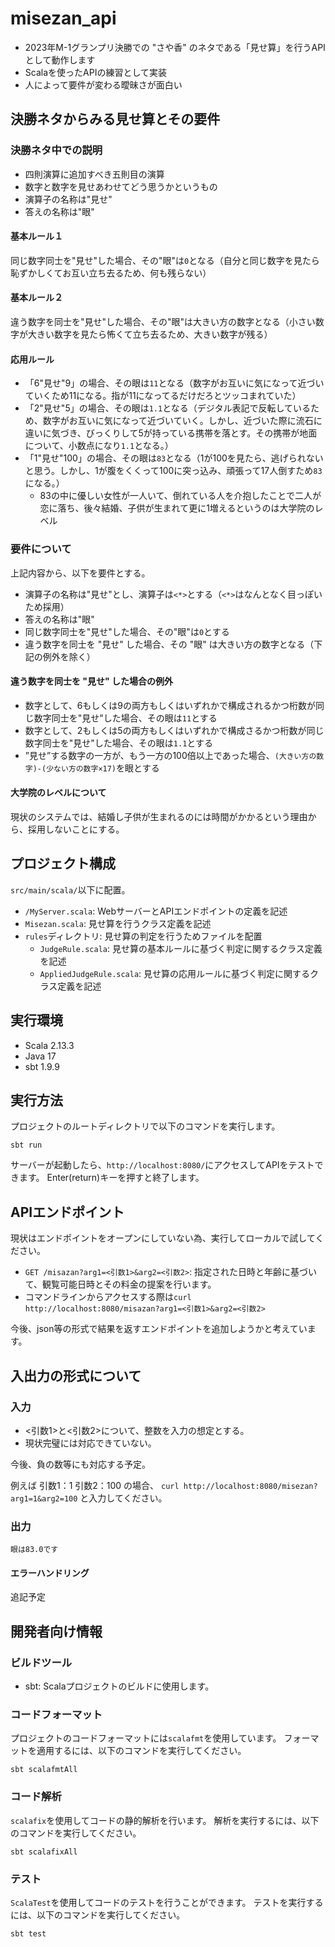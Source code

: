 # misezan_api
- 2023年M-1グランプリ決勝での "さや香" のネタである「見せ算」を行うAPIとして動作します
- Scalaを使ったAPIの練習として実装
- 人によって要件が変わる曖昧さが面白い

## 決勝ネタからみる見せ算とその要件

### 決勝ネタ中での説明
- 四則演算に追加すべき五則目の演算
- 数字と数字を見せあわせてどう思うかというもの
- 演算子の名称は"見せ" 
- 答えの名称は"眼"

#### 基本ルール１
同じ数字同士を"見せ"した場合、その"眼"は`0`となる（自分と同じ数字を見たら恥ずかしくてお互い立ち去るため、何も残らない）
#### 基本ルール２
違う数字を同士を"見せ"した場合、その"眼"は大きい方の数字となる（小さい数字が大きい数字を見たら怖くて立ち去るため、大きい数字が残る）
#### 応用ルール
- 「6"見せ"9」の場合、その眼は`11`となる（数字がお互いに気になって近づいていくため11になる。指が11になってるだけだろとツッコまれていた）
- 「2"見せ"5」の場合、その眼は`1.1`となる（デジタル表記で反転しているため、数字がお互いに気になって近づいていく。しかし、近づいた際に流石に違いに気づき、びっくりして5が持っている携帯を落とす。その携帯が地面について、小数点になり`1.1`となる。）
- 「1"見せ"100」の場合、その眼は`83`となる（1が100を見たら、逃げられないと思う。しかし、1が腹をくくって100に突っ込み、頑張って17人倒すため`83`になる。）
  - 83の中に優しい女性が一人いて、倒れている人を介抱したことで二人が恋に落ち、後々結婚、子供が生まれて更に1増えるというのは大学院のレベル

### 要件について
上記内容から、以下を要件とする。
- 演算子の名称は"見せ"とし、演算子は`<*>`とする（`<*>`はなんとなく目っぽいため採用）
- 答えの名称は"眼"
- 同じ数字同士を"見せ"した場合、その"眼"は`0`とする
- 違う数字を同士を "見せ" した場合、その "眼" は大きい方の数字となる（下記の例外を除く）
#### 違う数字を同士を "見せ" した場合の例外
  - 数字として、6もしくは9の両方もしくはいずれかで構成されるかつ桁数が同じ数字同士を"見せ"した場合、その眼は`11`とする
  - 数字として、2もしくは5の両方もしくはいずれかで構成さるかつ桁数が同じ数字同士を"見せ"した場合、その眼は`1.1`とする
  - ”見せ”する数字の一方が、もう一方の100倍以上であった場合、`(大きい方の数字)-(少ない方の数字×17)`を眼とする
#### 大学院のレベルについて
現状のシステムでは、結婚し子供が生まれるのには時間がかかるという理由から、採用しないことにする。

## プロジェクト構成
`src/main/scala/`以下に配置。
- `/MyServer.scala`: WebサーバーとAPIエンドポイントの定義を記述
- `Misezan.scala`: 見せ算を行うクラス定義を記述
- `rules`ディレクトリ: 見せ算の判定を行うためファイルを配置
  - `JudgeRule.scala`: 見せ算の基本ルールに基づく判定に関するクラス定義を記述
  - `AppliedJudgeRule.scala`: 見せ算の応用ルールに基づく判定に関するクラス定義を記述


## 実行環境

- Scala 2.13.3
- Java 17
- sbt 1.9.9

## 実行方法

プロジェクトのルートディレクトリで以下のコマンドを実行します。
```
sbt run
```

サーバーが起動したら、`http://localhost:8080/`にアクセスしてAPIをテストできます。
Enter(return)キーを押すと終了します。

## APIエンドポイント
現状はエンドポイントをオープンにしていない為、実行してローカルで試してください。
- `GET /misazan?arg1=<引数1>&arg2=<引数2>`: 指定された日時と年齢に基づいて、観覧可能日時とその料金の提案を行います。
- コマンドラインからアクセスする際は`curl http://localhost:8080/misazan?arg1=<引数1>&arg2=<引数2>`

今後、json等の形式で結果を返すエンドポイントを追加しようかと考えています。

## 入出力の形式について
### 入力
- <引数1>と<引数2>について、整数を入力の想定とする。
- 現状完璧には対応できていない。

今後、負の数等にも対応する予定。

例えば
引数1：1
引数2：100
の場合、
`curl http://localhost:8080/misezan?arg1=1&arg2=100`
と入力してください。

### 出力
```
眼は83.0です
```

#### エラーハンドリング
追記予定

## 開発者向け情報

### ビルドツール

- sbt: Scalaプロジェクトのビルドに使用します。

### コードフォーマット

プロジェクトのコードフォーマットには`scalafmt`を使用しています。
フォーマットを適用するには、以下のコマンドを実行してください。
```
sbt scalafmtAll
```

### コード解析

`scalafix`を使用してコードの静的解析を行います。
解析を実行するには、以下のコマンドを実行してください。
```
sbt scalafixAll
```

### テスト

`ScalaTest`を使用してコードのテストを行うことができます。
テストを実行するには、以下のコマンドを実行してください。
```
sbt test
```
